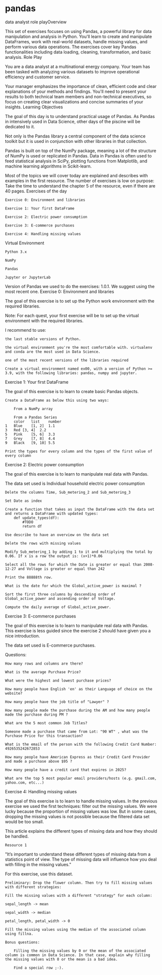 # pandas

data analyst role playOverview

This set of exercises focuses on using Pandas, a powerful library for data manipulation and analysis in Python. You'll learn to create and manipulate DataFrames, work with real-world datasets, handle missing values, and perform various data operations. The exercises cover key Pandas functionalities including data loading, cleaning, transformation, and basic analysis.
Role Play

You are a data analyst at a multinational energy company. Your team has been tasked with analyzing various datasets to improve operational efficiency and customer service.

Your manager emphasizes the importance of clean, efficient code and clear explanations of your methods and findings. You'll need to present your results to both technical team members and non-technical executives, so focus on creating clear visualizations and concise summaries of your insights.
Learning Objectives

The goal of this day is to understand practical usage of Pandas. As Pandas in intensively used in Data Science, other days of the piscine will be dedicated to it.

Not only is the Pandas library a central component of the data science toolkit but it is used in conjunction with other libraries in that collection.

Pandas is built on top of the NumPy package, meaning a lot of the structure of NumPy is used or replicated in Pandas. Data in Pandas is often used to feed statistical analysis in SciPy, plotting functions from Matplotlib, and machine learning algorithms in Scikit-learn.

Most of the topics we will cover today are explained and describes with examples in the first resource. The number of exercises is low on purpose: Take the time to understand the chapter 5 of the resource, even if there are 40 pages.
Exercises of the day

    Exercise 0: Environment and libraries

    Exercise 1: Your first DataFrame

    Exercise 2: Electric power consumption

    Exercise 3: E-commerce purchases

    Exercise 4: Handling missing values

Virtual Environment

    Python 3.x

    NumPy

    Pandas

    Jupyter or JupyterLab

Version of Pandas we used to do the exercises: 1.0.1. We suggest using the most recent one.
Exercise 0: Environment and libraries

The goal of this exercise is to set up the Python work environment with the required libraries.

Note: For each quest, your first exercise will be to set up the virtual environment with the required libraries.

I recommend to use:

    the last stable versions of Python.

    the virtual environment you're the most comfortable with. virtualenv and conda are the most used in Data Science.

    one of the most recent versions of the libraries required

    Create a virtual environment named ex00, with a version of Python >= 3.9, with the following libraries: pandas, numpy and jupyter.

Exercise 1: Your first DataFrame

The goal of this exercise is to learn to create basic Pandas objects.

    Create a DataFrame as below this using two ways:

        From a NumPy array

        From a Pandas Series
    	color	list	number
    1	Blue	[1, 2]	1.1
    3	Red	[3, 4]	2.2
    5	Pink	[5, 6]	3.3
    7	Grey	[7, 8]	4.4
    9	Black	[9, 10]	5.5

    Print the types for every column and the types of the first value of every column

Exercise 2: Electric power consumption

The goal of this exercise is to learn to manipulate real data with Pandas.

The data set used is Individual household electric power consumption

    Delete the columns Time, Sub_metering_2 and Sub_metering_3

    Set Date as index

    Create a function that takes as input the DataFrame with the data set and returns a DataFrame with updated types:
        def update_types(df):
            #TODO
            return df

    Use describe to have an overview on the data set

    Delete the rows with missing values

    Modify Sub_metering_1 by adding 1 to it and multiplying the total by 0.06. If x is a row the output is: (x+1)*0.06

    Select all the rows for which the Date is greater or equal than 2008-12-27 and Voltage is greater or equal than 242

    Print the 88888th row.

    What is the date for which the Global_active_power is maximal ?

    Sort the first three columns by descending order of Global_active_power and ascending order of Voltage.

    Compute the daily average of Global_active_power.

Exercise 3: E-commerce purchases

The goal of this exercise is to learn to manipulate real data with Pandas. This exercise is less guided since the exercise 2 should have given you a nice introduction.

The data set used is E-commerce purchases.

Questions:

    How many rows and columns are there?

    What is the average Purchase Price?

    What were the highest and lowest purchase prices?

    How many people have English 'en' as their Language of choice on the website?

    How many people have the job title of "Lawyer" ?

    How many people made the purchase during the AM and how many people made the purchase during PM ?

    What are the 5 most common Job Titles?

    Someone made a purchase that came from Lot: "90 WT" , what was the Purchase Price for this transaction?

    What is the email of the person with the following Credit Card Number: 4926535242672853

    How many people have American Express as their Credit Card Provider and made a purchase above $95 ?

    How many people have a credit card that expires in 2025?

    What are the top 5 most popular email providers/hosts (e.g. gmail.com, yahoo.com, etc...)

Exercise 4: Handling missing values

The goal of this exercise is to learn to handle missing values. In the previous exercise we used the first techniques: filter out the missing values. We were lucky because the proportion of missing values was low. But in some cases, dropping the missing values is not possible because the filtered data set would be too small.

This article explains the different types of missing data and how they should be handled.

    Resource 1

"It’s important to understand these different types of missing data from a statistics point of view. The type of missing data will influence how you deal with filling in the missing values."

For this exercise, use this dataset.

    Preliminary: Drop the flower column. Then try to fill missing values with different strategies:

    Fill the missing values with a different "strategy" for each column:

    sepal_length -> mean

    sepal_width -> median

    petal_length, petal_width -> 0

    Fill the missing values using the median of the associated column using fillna.

    Bonus questions:

        Filling the missing values by 0 or the mean of the associated column is common in Data Science. In that case, explain why filling the missing values with 0 or the mean is a bad idea.

        Find a special row ;-).


